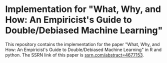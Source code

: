 # Implementation for "What, Why, and How: An Empiricist's Guide to Double/Debiased Machine Learning"
This repository contains the implementation for the paper "What, Why, and How: An Empiricist's Guide to Double/Debiased Machine Learning" in R and python. 
The SSRN link of this paper is [ssrn.com/abstract=4677153](ssrn.com/abstract=4677153).
